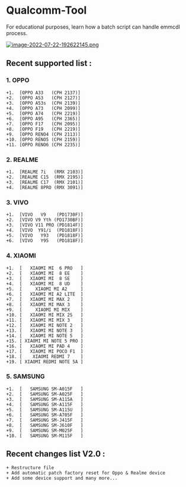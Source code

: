 # Qualcomm-Tool
For educational purposes, learn how a batch script can handle emmcdl process.

[![image-2022-07-22-192622145.png](https://i.postimg.cc/63VNx0Kn/image-2022-07-22-192622145.png)](https://postimg.cc/xJdZKLc1)

## Recent supported list :

### 1. OPPO
```
+1.  [OPPO A33   (CPH 2137)]
+2.  [OPPO A53   (CPH 2127)]
+3.  [OPPO A53s  (CPH 2139)]
+4.  [OPPO A73   (CPH 2099)]
+5.  [OPPO A74   (CPH 2219)]
+6.  [OPPO A95   (CPH 2365)]
+7.  [OPPO F17   (CPH 2095)]
+8.  [OPPO F19   (CPH 2219)]
+9.  [OPPO RENO4 (CPH 2113)]
+10. [OPPO RENO5 (CPH 2159)]
+11. [OPPO RENO6 (CPH 2235)]
```

### 2. REALME
```
+1.  [REALME 7i   (RMX 2103)]
+2.  [REALME C15  (RMX 2195)]
+3.  [REALME C17  (RMX 2101)]
+4.  [REALME 8PRO (RMX 3091)]
```

### 3. VIVO
```
+1.  [VIVO   V9    (PD1730F)]
+2.  [VIVO V9 Yth (PD1730BF)]
+3.  [VIVO V11 PRO (PD1814F)]
+4.  [VIVO  Y91/i  (PD1818F)]
+5.  [VIVO   Y93   (PD1818F)]
+6.  [VIVO   Y95   (PD1818F)]
```

### 4. XIAOMI
```
+1.  [   XIAOMI MI  6 PRO   ]
+2.  [   XIAOMI MI  8 EE    ]
+3.  [   XIAOMI MI  8 SE    ]
+4.  [   XIAOMI MI  8 UD    ]
+5.  [     XIAOMI MI A2     ]
+6.  [   XIAOMI MI A2 LITE  ]
+7.  [   XIAOMI MI MAX 2    ]
+8.  [   XIAOMI MI MAX 3    ]
+9.  [     XIAOMI MI MIX    ]
+10. [   XIAOMI MI MIX 2S   ]
+11. [   XIAOMI MI MIX 3    ]
+12. [   XIAOMI MI NOTE 2   ]
+13. [   XIAOMI MI NOTE 3   ]
+14. [   XIAOMI MI NOTE 5   ]
+15. [ XIAOMI MI NOTE 5 PRO ]
+16. [   XIAOMI MI PAD 4    ]
+17. [   XIAOMI MI POCO F1  ]
+18. [    XIAOMI REDMI 7    ]
+19. [ XIAOMI REDMI NOTE 5A ]

```

### 5. SAMSUNG
```
+1.  [   SAMSUNG SM-A015F   ]
+2.  [   SAMSUNG SM-A025F   ]
+3.  [   SAMSUNG SM-A115A   ]
+4.  [   SAMSUNG SM-A115F   ]
+5.  [   SAMSUNG SM-A115U   ]
+6.  [   SAMSUNG SM-A705F   ]
+7.  [   SAMSUNG SM-J415F   ]
+8.  [   SAMSUNG SM-J610F   ]
+9.  [   SAMSUNG SM-M025F   ]
+10. [   SAMSUNG SM-M115F   ]
```

## Recent changes list V2.0 :

```
+ Restructure file
+ Add automatic patch factory reset for Oppo & Realme device
+ Add some device support and many more...
```